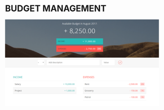 # BUDGET MANAGEMENT



![ScreenShot](https://raw.githubusercontent.com/sidsinha/budget-app/master/screenshot.png)
              